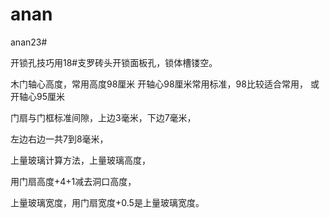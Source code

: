 # anan
anan23#


开锁孔技巧用18#支罗砖头开锁面板孔，锁体槽镂空。



木门轴心高度，常用高度98厘米
开轴心98厘米常用标准，98比较适合常用，
或开轴心95厘米


门扇与门框标准间隙，上边3毫米，下边7毫米，

左边右边一共7到8毫米，

上量玻璃计算方法，上量玻璃高度，

用门扇高度+4+1减去洞口高度，

上量玻璃宽度，用门扇宽度+0.5是上量玻璃宽度。
